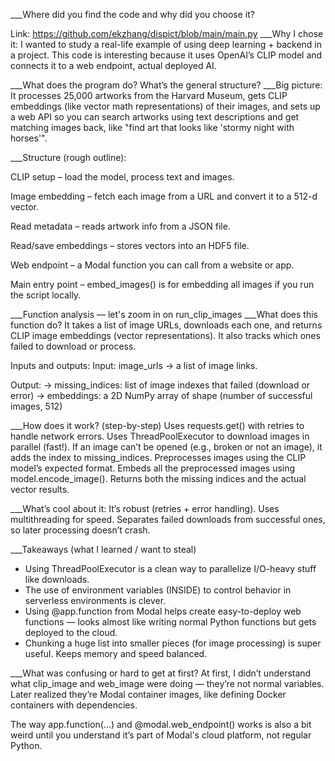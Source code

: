 ___Where did you find the code and why did you choose it?

Link: https://github.com/ekzhang/dispict/blob/main/main.py
___Why I chose it: 
I wanted to study a real-life example of using deep learning + backend in a project. This code is interesting because it uses OpenAI’s CLIP model and connects it to a web endpoint, actual deployed AI.

___What does the program do? What’s the general structure?
___Big picture:
It processes 25,000 artworks from the Harvard Museum, gets CLIP embeddings (like vector math representations) of their images, and sets up a web API so you can search artworks using text descriptions and get matching images back, like "find art that looks like 'stormy night with horses'".

___Structure (rough outline):

CLIP setup – load the model, process text and images.

Image embedding – fetch each image from a URL and convert it to a 512-d vector.

Read metadata – reads artwork info from a JSON file.

Read/save embeddings – stores vectors into an HDF5 file.

Web endpoint – a Modal function you can call from a website or app.

Main entry point – embed_images() is for embedding all images if you run the script locally.

___Function analysis — let's zoom in on run_clip_images
___What does this function do?
It takes a list of image URLs, downloads each one, and returns CLIP image embeddings (vector representations). It also tracks which ones failed to download or process.

Inputs and outputs:
Input: image_urls → a list of image links.

Output:
→ missing_indices: list of image indexes that failed (download or error)
→ embeddings: a 2D NumPy array of shape (number of successful images, 512)

___How does it work? (step-by-step)
Uses requests.get() with retries to handle network errors.
Uses ThreadPoolExecutor to download images in parallel (fast!).
If an image can’t be opened (e.g., broken or not an image), it adds the index to missing_indices.
Preprocesses images using the CLIP model’s expected format.
Embeds all the preprocessed images using model.encode_image().
Returns both the missing indices and the actual vector results.

___What’s cool about it:
It’s robust (retries + error handling).
Uses multithreading for speed.
Separates failed downloads from successful ones, so later processing doesn’t crash.

___Takeaways (what I learned / want to steal)
- Using ThreadPoolExecutor is a clean way to parallelize I/O-heavy stuff like downloads.
- The use of environment variables (INSIDE) to control behavior in serverless environments is clever.
- Using @app.function from Modal helps create easy-to-deploy web functions — looks almost like writing normal Python functions but gets deployed to the cloud.
- Chunking a huge list into smaller pieces (for image processing) is super useful. Keeps memory and speed balanced.

___What was confusing or hard to get at first?
At first, I didn’t understand what clip_image and web_image were doing — they’re not normal variables. Later realized they’re Modal container images, like defining Docker containers with dependencies.

The way app.function(...) and @modal.web_endpoint() works is also a bit weird until you understand it’s part of Modal's cloud platform, not regular Python.
